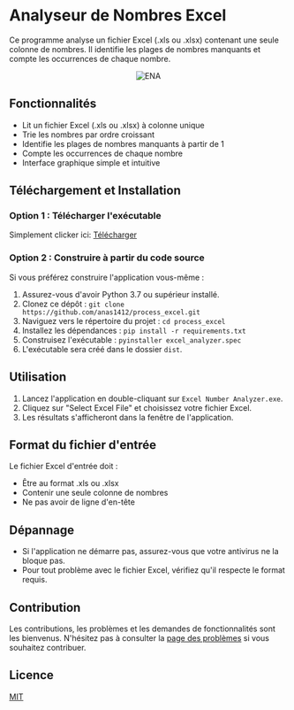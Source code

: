 # Analyseur de Nombres Excel

Ce programme analyse un fichier Excel (.xls ou .xlsx) contenant une seule colonne de nombres. Il identifie les plages de nombres manquants et compte les occurrences de chaque nombre.

<div align="center">
  <img src="https://github.com/anas1412/process_excel/raw/main/ENA.png" alt="ENA" />
</div>


## Fonctionnalités

- Lit un fichier Excel (.xls ou .xlsx) à colonne unique
- Trie les nombres par ordre croissant
- Identifie les plages de nombres manquants à partir de 1
- Compte les occurrences de chaque nombre
- Interface graphique simple et intuitive

## Téléchargement et Installation

### Option 1 : Télécharger l'exécutable

Simplement clicker ici: [Télécharger](https://github.com/anas1412/process_excel/releases/latest/download/Analyseur.de.Nombres.Excel.exe)

### Option 2 : Construire à partir du code source

Si vous préférez construire l'application vous-même :

1. Assurez-vous d'avoir Python 3.7 ou supérieur installé.
2. Clonez ce dépôt :
   `git clone https://github.com/anas1412/process_excel.git`
3. Naviguez vers le répertoire du projet :
   `cd process_excel`
4. Installez les dépendances :
   `pip install -r requirements.txt`
5. Construisez l'exécutable :
   `pyinstaller excel_analyzer.spec`
6. L'exécutable sera créé dans le dossier `dist`.

## Utilisation

1. Lancez l'application en double-cliquant sur `Excel Number Analyzer.exe`.
2. Cliquez sur "Select Excel File" et choisissez votre fichier Excel.
3. Les résultats s'afficheront dans la fenêtre de l'application.

## Format du fichier d'entrée

Le fichier Excel d'entrée doit :

- Être au format .xls ou .xlsx
- Contenir une seule colonne de nombres
- Ne pas avoir de ligne d'en-tête

## Dépannage

- Si l'application ne démarre pas, assurez-vous que votre antivirus ne la bloque pas.
- Pour tout problème avec le fichier Excel, vérifiez qu'il respecte le format requis.

## Contribution

Les contributions, les problèmes et les demandes de fonctionnalités sont les bienvenus. N'hésitez pas à consulter la [page des problèmes](https://github.com/anas1412/process_excel/issues) si vous souhaitez contribuer.

## Licence

[MIT](https://choosealicense.com/licenses/mit/)
